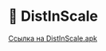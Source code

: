 # :straight_ruler: DistInScale

[Ссылка на DistInScale.apk](https://github.com/AlSergachev/DistInScale/releases/tag/v.1.0.1)
